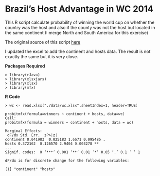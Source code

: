 Brazil’s Host Advantage in WC 2014
==

This R script calculate probability of winning the world cup on whether the country was the host and also if the county was not the host but located in the same continent (I merge North and South America for this exercise)

The original source of this script [here](http://diffuseprior.wordpress.com/2014/06/13/brazils-host-advantage/)

I updated the excel to add the continent and hosts data. The result is not exactly the same but it is very close.

**Packages Required**

    > library(rJava)
    > library(xlsxjars)
    > library(xlsx)
    > library(mfx)
 

**R Code**

    > wc <- read.xlsx("./data/wc.xlsx",sheetIndex=1, header=TRUE)
 
    probitmfx(formula=winners ~ continent + hosts, data=wc)
    Call:
    probitmfx(formula = winners ~ continent + hosts, data = wc)
    
    Marginal Effects:
     dF/dx Std. Err.  zP>|z|   
    continent 0.041983  0.025183 1.6671 0.095485 . 
    hosts 0.372162  0.126570 2.9404 0.003278 **
    ---
    Signif. codes:  0 ‘***’ 0.001 ‘**’ 0.01 ‘*’ 0.05 ‘.’ 0.1 ‘ ’ 1
    
    dF/dx is for discrete change for the following variables:
    
    [1] "continent" "hosts"
